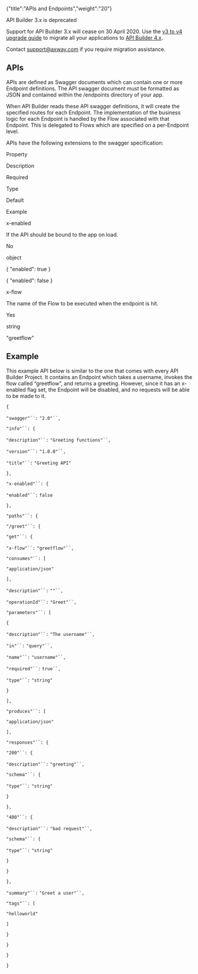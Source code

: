 {"title":"APIs and Endpoints","weight":"20"} 

API Builder 3.x is deprecated

Support for API Builder 3.x will cease on 30 April 2020. Use the [v3 to v4 upgrade guide](https://docs.axway.com/bundle/API_Builder_4x_allOS_en/page/api_builder_v3_to_v4_upgrade_guide.html) to migrate all your applications to [API Builder 4.x](https://docs.axway.com/bundle/API_Builder_4x_allOS_en/page/api_builder_getting_started_guide.html).

Contact [support@axway.com](mailto:support@axway.com) if you require migration assistance.

## APIs

APIs are defined as Swagger documents which can contain one or more Endpoint definitions. The API swagger document must be formatted as JSON and contained within the /endpoints directory of your app.

When API Builder reads these API swagger definitions, it will create the specified routes for each Endpoint. The implementation of the business logic for each Endpoint is handled by the Flow associated with that Endpoint. This is delegated to Flows which are specified on a per-Endpoint level.

APIs have the following extensions to the swagger specification:

Property

Description

Required

Type

Default

Example

x-enabled

If the API should be bound to the app on load.

No

object

{ "enabled": true }

{ "enabled": false }

x-flow

The name of the Flow to be executed when the endpoint is hit.

Yes

string

"greetflow"

## Example

This example API below is similar to the one that comes with every API Builder Project. It contains an Endpoint which takes a username, invokes the flow called “greetflow”, and returns a greeting. However, since it has an x-enabled flag set, the Endpoint will be disabled, and no requests will be able to be made to it.

`{`

`"swagger"``:` `"2.0"``,`

`"info"``: {`

`"description"``:` `"Greeting functions"``,`

`"version"``:` `"1.0.0"``,`

`"title"``:` `"Greeting API"`

`},`

`"x-enabled"``: {`

`"enabled"``:` `false`

`},`

`"paths"``: {`

`"/greet"``: {`

`"get"``: {`

`"x-flow"``:` `"greetflow"``,`

`"consumes"``: [`

`"application/json"`

`],`

`"description"``:` `""``,`

`"operationId"``:` `"Greet"``,`

`"parameters"``: [`

`{`

`"description"``:` `"The username"``,`

`"in"``:` `"query"``,`

`"name"``:` `"username"``,`

`"required"``:` `true``,`

`"type"``:` `"string"`

`}`

`],`

`"produces"``: [`

`"application/json"`

`],`

`"responses"``: {`

`"200"``: {`

`"description"``:` `"greeting"``,`

`"schema"``: {`

`"type"``:` `"string"`

`}`

`},`

`"400"``: {`

`"description"``:` `"bad request"``,`

`"schema"``: {`

`"type"``:` `"string"`

`}`

`}`

`},`

`"summary"``:` `"Greet a user"``,`

`"tags"``: [`

`"helloworld"`

`]`

`}`

`}`

`}`

`}`